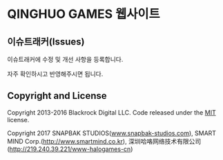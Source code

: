 # QINGHUO GAMES 웹사이트

## 이슈트래커(Issues)

이슈트래커에 수정 및 개선 사항을 등록합니다.

자주 확인하시고 반영해주시면 됩니다.

## Copyright and License

Copyright 2013-2016 Blackrock Digital LLC. Code released under the [MIT](https://github.com/BlackrockDigital/startbootstrap-agency/blob/gh-pages/LICENSE) license.

Copyright 2017 SNAPBAK STUDIOS(www.snapbak-studios.com), SMART MIND Corp.(http://www.smartmind.co.kr), 深圳哈咯网络技术有限公司(http://219.240.39.221/www-halogames-cn)